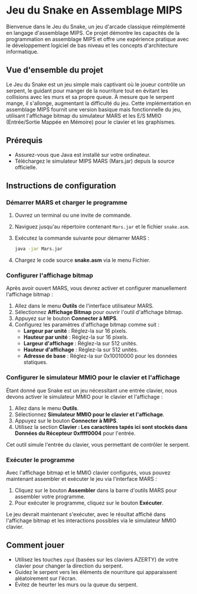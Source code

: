 # Jeu du Snake en Assemblage MIPS

Bienvenue dans le Jeu du Snake, un jeu d'arcade classique réimplémenté en langage d'assemblage MIPS. Ce projet démontre les capacités de la programmation en assemblage MIPS et offre une expérience pratique avec le développement logiciel de bas niveau et les concepts d'architecture informatique.

## Vue d'ensemble du projet

Le Jeu du Snake est un jeu simple mais captivant où le joueur contrôle un serpent, le guidant pour manger de la nourriture tout en évitant les collisions avec les murs et sa propre queue. À mesure que le serpent mange, il s'allonge, augmentant la difficulté du jeu. Cette implémentation en assemblage MIPS fournit une version basique mais fonctionnelle du jeu, utilisant l'affichage bitmap du simulateur MARS et les E/S MMIO (Entrée/Sortie Mappée en Mémoire) pour le clavier et les graphismes.

## Prérequis

- Assurez-vous que Java est installé sur votre ordinateur.
- Téléchargez le simulateur MIPS MARS (Mars.jar) depuis la source officielle.

## Instructions de configuration

### Démarrer MARS et charger le programme

1. Ouvrez un terminal ou une invite de commande.
2. Naviguez jusqu'au répertoire contenant `Mars.jar` et le fichier `snake.asm`.
3. Exécutez la commande suivante pour démarrer MARS :

    ```bash
    java -jar Mars.jar
    ```

4. Chargez le code source **snake.asm** via le menu Fichier.

### Configurer l'affichage bitmap

Après avoir ouvert MARS, vous devrez activer et configurer manuellement l'affichage bitmap :

1. Allez dans le menu **Outils** de l'interface utilisateur MARS.
2. Sélectionnez **Affichage Bitmap** pour ouvrir l'outil d'affichage bitmap.
3. Appuyez sur le bouton **Connecter à MIPS**.
4. Configurez les paramètres d'affichage bitmap comme suit :
    - **Largeur par unité** : Réglez-la sur 16 pixels.
    - **Hauteur par unité** : Réglez-la sur 16 pixels.
    - **Largeur d'affichage** : Réglez-la sur 512 unités.
    - **Hauteur d'affichage** : Réglez-la sur 512 unités.
    - **Adresse de base** : Réglez-la sur 0x10010000 pour les données statiques.

### Configurer le simulateur MMIO pour le clavier et l'affichage

Étant donné que Snake est un jeu nécessitant une entrée clavier, nous devons activer le simulateur MMIO pour le clavier et l'affichage :

1. Allez dans le menu **Outils**.
2. Sélectionnez **Simulateur MMIO pour le clavier et l'affichage**.
3. Appuyez sur le bouton **Connecter à MIPS**.
4. Utilisez la section **Clavier : Les caractères tapés ici sont stockés dans Données du Récepteur 0xffff0004** pour l'entrée.

Cet outil simule l'entrée du clavier, vous permettant de contrôler le serpent.

### Exécuter le programme

Avec l'affichage bitmap et le MMIO clavier configurés, vous pouvez maintenant assembler et exécuter le jeu via l'interface MARS :

1. Cliquez sur le bouton **Assembler** dans la barre d'outils MARS pour assembler votre programme.
2. Pour exécuter le programme, cliquez sur le bouton **Exécuter**.

Le jeu devrait maintenant s'exécuter, avec le résultat affiché dans l'affichage bitmap et les interactions possibles via le simulateur MMIO clavier.

## Comment jouer

- Utilisez les touches `zqsd` (basées sur les claviers AZERTY) de votre clavier pour changer la direction du serpent.
- Guidez le serpent vers les éléments de nourriture qui apparaissent aléatoirement sur l'écran.
- Évitez de heurter les murs ou la queue du serpent.
